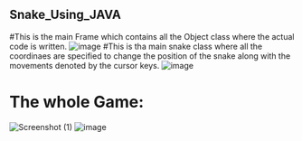 ## Snake_Using_JAVA
#This is the main Frame which contains all the Object class where the actual code is written.
 ![image](https://user-images.githubusercontent.com/96378305/235096870-7e0ab339-791f-42bc-b926-2c54517c9286.png)
 #This is tha main snake class where all the coordinaes are specified to change the position of the snake along with the movements denoted by the cursor keys.
 ![image](https://user-images.githubusercontent.com/96378305/235097431-2489b542-98ad-4225-944d-46bd767a6d9f.png)
# The whole Game:
![Screenshot (1)](https://user-images.githubusercontent.com/96378305/235098103-d52642cd-101b-4c30-84ed-bef22bb21bab.png)
![image](https://user-images.githubusercontent.com/96378305/235097685-1980bdd0-8f2f-469e-abc3-0872dccf33f7.png)


